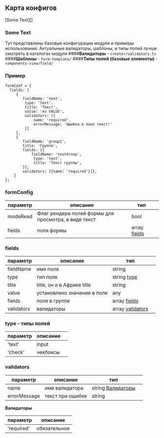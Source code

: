 ## Карта конфигов
[Some Text][] 
### Some Text ###
Тут представлены базовые конфигурации модуля и примеры использования.
Актуальные валидаторы, шаблоны, и типы полей лучше смотреть в каталогах модуля
####**Валидаторы** - `creator/validators.ts`
####**Шаблоны** - `form-template/`
####**Типы полей (базовые элементы)** - `components-view/field/`
### Пример

    formConf = {  
      fields: [  
	     {
	        fieldName: 'text',  
             type: 'text',  
             title: 'Текст',  
             value: 'из VALUE',  
             validators: [{
	             name: 'required',
	             errorMessage: 'Ошибка в поел текст!'
	         }]
	     },
         {  
            fieldName: 'group1',  
            title: 'Группа',  
            fields: [{
                fieldName: 'textGroup',  
	             type: 'text',  
                 title: 'Текст группы',  
            }],  
            validators: [{name: 'required'}]},  
        ]  
    };


### formConfig
|параметр|описание|тип||
|---|---|---|---|
|modeRead |Флаг рендера полей формы для просмотра, в виде текст |bool||
|fields|поля формы |array [fields]()||


### fields
|параметр|описание|тип||
|---|---|---|---|
|fieldName | имя поля |string||
|type| тип поля|string [type]()||
|title| title, он и в Африке title|string||
|value| установлено значение в поле|any||
|fields| поля в группе| array [fields]()||
|validators| валидаторы|array [validators]()||



### type - типы полей
|параметр|описание||
|----|----|----|
|'text' |input|
|'check' |чекбоксы|


### validators
|параметр|описание|тип||
|---|---|---|---|
| name|имя валидатора  |string [Валидаторы]()||
| errorMessage|текст при ошибке |string||

**Валидаторы** 

|параметр|описание|
|---|---|
| 'required'| обязательное |


